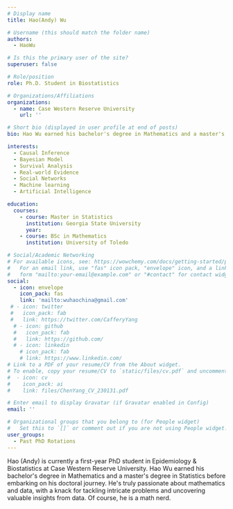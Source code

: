 ```yaml
---
# Display name
title: Hao(Andy) Wu

# Username (this should match the folder name)
authors:
  - HaoWu

# Is this the primary user of the site?
superuser: false

# Role/position
role: Ph.D. Student in Biostatistics

# Organizations/Affiliations
organizations:
  - name: Case Western Reserve University
    url: ''

# Short bio (displayed in user profile at end of posts)
bio: Hao Wu earned his bachelor's degree in Mathematics and a master's degree in Statistics before embarking on his doctoral journey. He's truly passionate about mathematics and data, with a knack for tackling intricate problems and uncovering valuable insights from data. Of course, he is a math nerd.

interests:
  - Causal Inference
  - Bayesian Model
  - Survival Analysis
  - Real-world Evidence
  - Social Networks
  - Machine learning
  - Artificial Intelligence

education:
  courses:
    - course: Master in Statistics
      institution: Georgia State University
      year:
    - course: BSc in Mathematics
      institution: University of Toledo

# Social/Academic Networking
# For available icons, see: https://wowchemy.com/docs/getting-started/page-builder/#icons
#   For an email link, use "fas" icon pack, "envelope" icon, and a link in the
#   form "mailto:your-email@example.com" or "#contact" for contact widget.
social:
  - icon: envelope
    icon_pack: fas
    link: 'mailto:wuhaochina@gmail.com'
 # - icon: twitter
 #   icon_pack: fab
 #   link: https://twitter.com/CafferyYang
  # - icon: github
  #   icon_pack: fab
  #   link: https://github.com/
  # - icon: linkedin
    # icon_pack: fab
    # link: https://www.linkedin.com/
# Link to a PDF of your resume/CV from the About widget.
# To enable, copy your resume/CV to `static/files/cv.pdf` and uncomment the lines below.
#  - icon: cv
#    icon_pack: ai
#    link: files/ChenYang_CV_230131.pdf

# Enter email to display Gravatar (if Gravatar enabled in Config)
email: ''

# Organizational groups that you belong to (for People widget)
#   Set this to `[]` or comment out if you are not using People widget.
user_groups:
  - Past PhD Rotations
---
```


Hao (Andy) is currently a first-year PhD student in Epidemiology & Biostatistics at Case Western Reserve University. Hao Wu earned his bachelor's degree in Mathematics and a master's degree in Statistics before embarking on his doctoral journey. He's truly passionate about mathematics and data, with a knack for tackling intricate problems and uncovering valuable insights from data. Of course, he is a math nerd.

